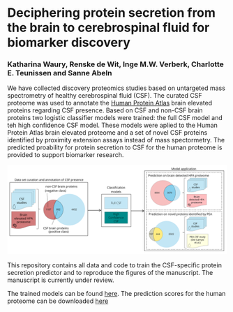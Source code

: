 # Deciphering protein secretion from the brain to cerebrospinal fluid for biomarker discovery
### Katharina Waury, Renske de Wit, Inge M.W. Verberk, Charlotte E. Teunissen and Sanne Abeln

We have collected discovery proteomics studies based on untargeted mass spectrometry of healthy cerebrospinal fluid (CSF). The curated CSF proteome was used to annotate the 
[Human Protein Atlas](https://www.proteinatlas.org/humanproteome/brain/human+brain) brain elevated proteins regarding CSF presence. Based on CSF and non-CSF brain proteins two logistic classifier 
models were trained: the full CSF model and teh high confidence CSF model. These models were aplied to the Human Protein Atlas brain elevated proteome and a set of novel CSF proteins identified by 
proximity extension assays instead of mass spectormetry. The predicted proability for protein secretion to CSF for the human proteome is provided to support biomarker research.

![](https://github.com/kathiwaury/brain-csf-proteomics/blob/main/Workflow_overview.png)

This repository contains all data and code to train the CSF-specific protein secretion predictor and to reproduce the figures of the manuscript. The manuscript is currently under review.

The trained models can be found [here](https://github.com/kathiwaury/brain-csf-proteomics/tree/main/Models).
The prediction scores for the human proteome can be downloaded [here](https://github.com/kathiwaury/brain-csf-proteomics/blob/main/Datasets/Biomarker_discovery/Probability_scores_human_proteome.xlsx)
